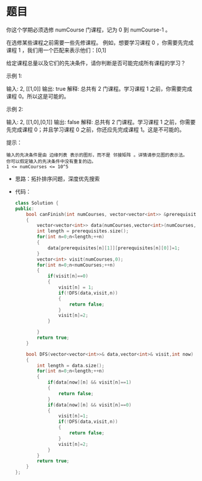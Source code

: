 # 题目
你这个学期必须选修 numCourse 门课程，记为 0 到 numCourse-1 。

在选修某些课程之前需要一些先修课程。 例如，想要学习课程 0 ，你需要先完成课程 1 ，我们用一个匹配来表示他们：[0,1]

给定课程总量以及它们的先决条件，请你判断是否可能完成所有课程的学习？

 

示例 1:

输入: 2, [[1,0]] 
输出: true
解释: 总共有 2 门课程。学习课程 1 之前，你需要完成课程 0。所以这是可能的。

示例 2:

输入: 2, [[1,0],[0,1]]
输出: false
解释: 总共有 2 门课程。学习课程 1 之前，你需要先完成​课程 0；并且学习课程 0 之前，你还应先完成课程 1。这是不可能的。

 

提示：

    输入的先决条件是由 边缘列表 表示的图形，而不是 邻接矩阵 。详情请参见图的表示法。
    你可以假定输入的先决条件中没有重复的边。
    1 <= numCourses <= 10^5


* 思路：拓扑排序问题，深度优先搜索

* 代码：
    ```C++
    class Solution {
    public:
        bool canFinish(int numCourses, vector<vector<int>> &prerequisites)
        {
            vector<vector<int>> data(numCourses,vector<int>(numCourses,0));
            int length = prerequisites.size();
            for(int n=0;n<length;++n)
            {
                data[prerequisites[n][1]][prerequisites[n][0]]=1;
            }
            vector<int> visit(numCourses,0);
            for(int n=0;n<numCourses;++n)
            {
                if(visit[n]==0)
                {
                    visit[n] = 1;
                    if(!DFS(data,visit,n))
                    {
                        return false;
                    }
                    visit[n]=2;
                }

            }
            return true;
        }

        bool DFS(vector<vector<int>>& data,vector<int>& visit,int now)
        {
            int length = data.size();
            for(int n=0;n<length;++n)
            {
                if(data[now][n] && visit[n]==1)
                {
                    return false;
                }
                if(data[now][n] && visit[n]==0)
                {
                    visit[n]=1;
                    if(!DFS(data,visit,n))
                    {
                        return false;
                    }
                    visit[n]=2;
                }
            }
            return true;
        }
    };
    ```